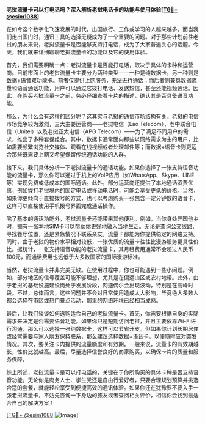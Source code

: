 **老挝流量卡可以打电话吗？深入解析老挝电话卡的功能与使用体验[[TG💪+ @esim1088](https://t.me/s/esim1088)]**

在如今这个数字化飞速发展的时代，出国旅行、工作或学习的人越来越多。而当我们走出国门时，通讯工具的选择无疑成为了一个重要的问题。对于那些计划前往老挝的朋友来说，老挝流量卡是否能够支持打电话，成为了大家普遍关心的话题。今天，我们就来详细聊聊老挝流量卡的功能以及它的使用体验。

首先，我们需要明确一点：老挝流量卡是否能打电话，取决于具体的卡种和运营商。目前市面上的老挝流量卡主要分为两种类型——一种是纯数据卡，另一种则是数据+语音双功能卡。前者仅提供上网服务，无法进行通话；而后者则兼具数据流量和语音通话功能，用户可以通过它拨打电话、发送短信，甚至还能视频通话。因此，在购买老挝流量卡之前，务必仔细查看卡片的描述，确认其是否具备语音功能。

那么，为什么会有这样的区分呢？这其实与老挝的通信市场结构有关。老挝的电信市场竞争较为激烈，三大主要运营商——老挝电信（Lao Telecom）、老中联合电信（Unitel）以及老挝亚太电信（APG Telecom）——为了满足不同用户的需求，推出了多种套餐组合。其中，数据卡通常面向那些以网络需求为主的用户，比如需要频繁浏览社交媒体、观看在线视频或者处理邮件等；而数据+语音卡则更适合那些既需要上网又希望保留传统通话功能的人群。

接下来，我们具体分析一下老挝流量卡的通话功能。如果你选择了一张支持语音功能的流量卡，那么你可以通过手机上的VoIP应用（如WhatsApp、Skype、LINE等）实现免费或低成本的国际通话。此外，部分运营商还提供了本地通话资费优惠，例如拨打老挝境内的固定电话或移动电话时，可能会享受更低的价格。当然，如果你更倾向于直接拨号的方式，也可以考虑购买一张包含一定分钟数的语音卡，这样可以直接使用手机拨号界面完成通话操作。

除了基本的通话功能外，老挝流量卡还能带来其他便利。例如，当你身处异国他乡时，拥有一张本地SIM卡可以帮助你更好地融入当地生活。无论是查询公交线路、寻找餐厅位置，还是紧急情况下联系亲友，流量卡都能为你提供稳定的网络支持。同时，由于老挝的物价水平相对较低，一张优质的流量卡往往比漫游服务更具性价比。据统计，一张支持语音功能的老挝流量卡，其月租费用通常不会超过人民币100元，而通话费用也远低于大多数国家的国际漫游标准。

当然，老挝流量卡并非完美无缺。在使用过程中，你也可能遇到一些小问题。例如，部分地区的信号覆盖可能不够理想，尤其是在偏远山区或农村地带。此外，由于老挝的基础设施建设尚处于发展阶段，网速偶尔会出现波动，特别是在高峰时段。不过，总体而言，这些问题并不会对日常使用造成太大影响，毕竟绝大多数人都会选择在市区或热门景点活动，那里的网络环境已经相当成熟。

最后，让我们谈谈如何选购适合自己的老挝流量卡。首先，你需要根据自身的实际需求来决定是否需要语音功能。如果你只是短期访问老挝，并且主要依靠Wi-Fi进行沟通，那么可以选择一张纯数据卡，这样可以节省开支。但如果你计划长期居住或经常需要与家人朋友保持联系，那么建议选择数据+语音卡，以便随时应对突发情况。其次，要关注卡内提供的流量额度和有效期。一般来说，流量卡的有效期越长，性价比就越高。最后，尽量选择信誉良好的商家购买，以确保卡片的质量和服务保障。

综上所述，老挝流量卡是可以打电话的，关键在于你所购买的具体卡种是否支持语音功能。无论你是商务人士、学生党还是自由行爱好者，只要合理规划预算并挑选合适的套餐，就能轻松享受到便捷高效的通讯体验。如果你还在犹豫要不要入手一张老挝流量卡，不妨先咨询一下身边的旅友或者查阅相关评价，相信你会找到最适合自己的解决方案！

[[TG💪+ @esim1088](https://t.me/s/esim1088) ![Image](https://i.postimg.cc/4NQfJmqS/Snipaste-2025-05-13-00-14-12.png)]
